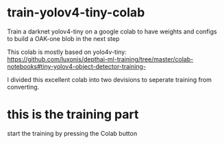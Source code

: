 # train-yolov4-tiny-colab
Train a darknet yolov4-tiny on a google colab to have weights and configs to build a OAK-one blob in the next step

This colab is mostly based on yolo4v-tiny: https://github.com/luxonis/depthai-ml-training/tree/master/colab-notebooks#tiny-yolov4-object-detector-training-

I divided this excellent colab into two devisions to seperate training from converting.

# this is the training part

start the training by pressing the Colab button
